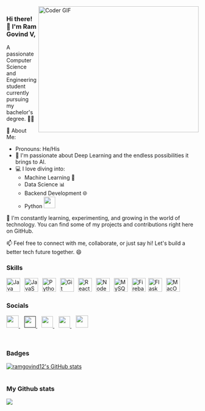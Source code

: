 <img align="right" src="https://github.com/rajaprerak/rajaprerak/blob/master/developer.gif" alt="Coder GIF" width="420" height="330">


### Hi there! 👋 I'm Ram Govind V,

A passionate Computer Science and Engineering student currently pursuing my bachelor's degree. 👨‍🎓

🌟 About Me:
- Pronouns: He/His
- 🧠 I'm passionate about Deep Learning and the endless possibilities it brings to AI.
- 💻 I love diving into:
  - Machine Learning 🤖
  - Data Science 📊
  - Backend Development 🌐
  - Python <img src="https://media.giphy.com/media/WUlplcMpOCEmTGBtBW/giphy.gif" width="30">


🚀 I'm constantly learning, experimenting, and growing in the world of technology. You can find some of my projects and contributions right here on GitHub.

📫 Feel free to connect with me, collaborate, or just say hi! Let's build a better tech future together. 😄

### Skills 
<p align="left">
<a href="https://www.oracle.com/java/" target="_blank" rel="noreferrer"><img src="https://raw.githubusercontent.com/danielcranney/readme-generator/main/public/icons/skills/java-colored.svg" width="36" height="36" alt="Java" /></a>&ensp;
<a href="https://developer.mozilla.org/en-US/docs/Web/JavaScript" target="_blank" rel="noreferrer"><img src="https://raw.githubusercontent.com/danielcranney/readme-generator/main/public/icons/skills/javascript-colored.svg" width="36" height="36" alt="JavaScript" /></a>&ensp;
<a href="https://www.python.org/" target="_blank" rel="noreferrer"><img src="https://raw.githubusercontent.com/danielcranney/readme-generator/main/public/icons/skills/python-colored.svg" width="36" height="36" alt="Python" /></a>&ensp;
<a href="https://git-scm.com/" target="_blank" rel="noreferrer"><img src="https://raw.githubusercontent.com/danielcranney/readme-generator/main/public/icons/skills/git-colored.svg" width="36" height="36" alt="Git" /></a>&ensp;
<a href="https://reactjs.org/" target="_blank" rel="noreferrer"><img src="https://raw.githubusercontent.com/danielcranney/readme-generator/main/public/icons/skills/react-colored.svg" width="36" height="36" alt="React" /></a>&ensp;
<a href="https://nodejs.org/en/" target="_blank" rel="noreferrer"><img src="https://raw.githubusercontent.com/danielcranney/readme-generator/main/public/icons/skills/nodejs-colored.svg" width="36" height="36" alt="NodeJS" /></a>&ensp;
<a href="https://www.mysql.com/" target="_blank" rel="noreferrer"><img src="https://raw.githubusercontent.com/danielcranney/readme-generator/main/public/icons/skills/mysql-colored.svg" width="36" height="36" alt="MySQL" /></a>&ensp;
<a href="https://firebase.google.com/" target="_blank" rel="noreferrer"><img src="https://raw.githubusercontent.com/danielcranney/readme-generator/main/public/icons/skills/firebase-colored.svg" width="36" height="36" alt="Firebase" /></a>&ensp;<a href="https://flask.palletsprojects.com/en/2.0.x/" target="_blank" rel="noreferrer"><img src="https://raw.githubusercontent.com/danielcranney/readme-generator/main/public/icons/skills/flask-colored.svg" width="36" height="36" alt="Flask" /></a>&ensp;
<a href="https://apple.com" target="_blank" rel="noreferrer"><img src="https://raw.githubusercontent.com/danielcranney/readme-generator/main/public/icons/skills/macos-colored.svg" width="36" height="36" alt="MacOS" /></a>
</p>
                    
 ### Socials
                  
                  
<p align="left">
<a href="https://www.github.com/ramgovind12" target="_blank" rel="noreferrer">
  <picture>
      <source media="(prefers-color-scheme: dark)" srcset="https://raw.githubusercontent.com/danielcranney/readme-generator/main/public/icons/socials/github-dark.svg" />
      <source media="(prefers-color-scheme: light)" srcset="https://raw.githubusercontent.com/danielcranney/readme-generator/main/public/icons/socials/github.svg" />
      <img src="https://raw.githubusercontent.com/danielcranney/readme-generator/main/public/icons/socials/github.svg" width="32" height="32" />
  </picture>
</a>&ensp;
<a href="">
    <img width="30px" src="https://www.vectorlogo.zone/logos/twitter/twitter-official.svg" />
  </a>&ensp;
  <a href="https://www.linkedin.com/in/ram-govind-v-30abb9220/">
    <img width="30px" src="https://www.vectorlogo.zone/logos/linkedin/linkedin-icon.svg" />
  </a>&ensp;
  
  <a href="https://www.instagram.com/_ramgovind_/ ">
    <img width="30px" src="https://www.vectorlogo.zone/logos/instagram/instagram-icon.svg" />
  </a>&ensp;
  

  <a href="https://www.x.com/imramgovind?t=_tRplHRGHh7lcjJwRDLdvA&s=08" target="_blank" rel="noreferrer">
    <picture>
                    <source media="(prefers-color-scheme: dark)" srcset="https://raw.githubusercontent.com/danielcranney/readme-generator/main/public/icons/socials/twitter-dark.svg" />
                    <source media="(prefers-color-scheme: light)" srcset="https://raw.githubusercontent.com/danielcranney/readme-generator/main/public/icons/socials/twitter.svg" />
                    <img src="https://raw.githubusercontent.com/danielcranney/readme-generator/main/public/icons/socials/twitter.svg" width="32" height="32" />
    </picture>
  </a>
  </p>
  <br>
  
### Badges
<a href="http://www.github.com/ramgovind12"><img src="https://github-readme-stats.vercel.app/api?username=ramgovind12&show_icons=true&hide=prs,&count_private=true&title_color=22c55e&text_color=64748b&icon_color=f97316&bg_color=1c1917&hide_border=true&show_icons=true" alt="ramgovind12's GitHub stats" /></a>
<br>
<br>
### My Github stats
<a href="http://www.github.com/ramgovind12"><img src="https://github-readme-streak-stats.herokuapp.com/?user=ramgovind12&stroke=64748b&background=1c1917&ring=22c55e&fire=22c55e&currStreakNum=64748b&currStreakLabel=22c55e&sideNums=64748b&sideLabels=64748b&dates=64748b&hide_border=true" /></a>

  
